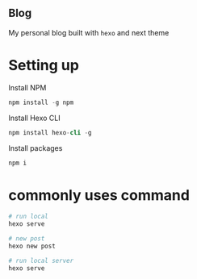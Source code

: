 Blog
---

My personal blog built with `hexo` and next theme

# Setting up

Install NPM

```s
npm install -g npm
```

Install Hexo CLI

```s
npm install hexo-cli -g
```

Install packages

```s
npm i
```

# commonly uses command

```s
# run local
hexo serve

# new post
hexo new post

# run local server
hexo serve
```
